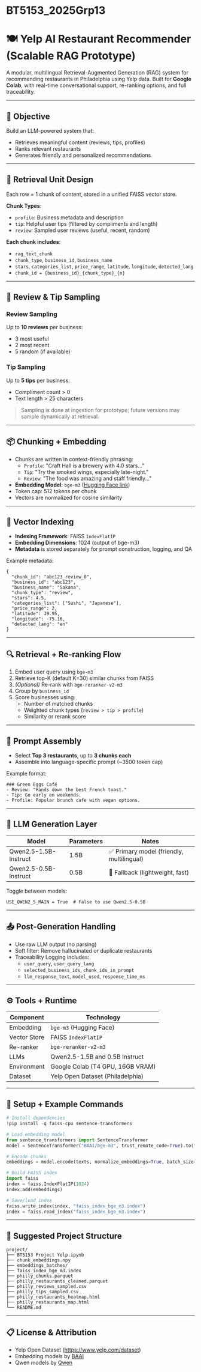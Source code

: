 # BT5153_2025Grp13
# 🍽️ Yelp AI Restaurant Recommender (Scalable RAG Prototype)

A modular, multilingual Retrieval-Augmented Generation (RAG) system for recommending restaurants in Philadelphia using Yelp data. Built for **Google Colab**, with real-time conversational support, re-ranking options, and full traceability.

---

## 🧠 Objective

Build an LLM-powered system that:
- Retrieves meaningful content (reviews, tips, profiles)
- Ranks relevant restaurants
- Generates friendly and personalized recommendations

---

## 🔄 Retrieval Unit Design

Each row = 1 chunk of content, stored in a unified FAISS vector store.

**Chunk Types**:
- `profile`: Business metadata and description
- `tip`: Helpful user tips (filtered by compliments and length)
- `review`: Sampled user reviews (useful, recent, random)

**Each chunk includes**:
- `rag_text_chunk`
- `chunk_type`, `business_id`, `business_name`
- `stars`, `categories_list`, `price_range`, `latitude`, `longitude`, `detected_lang`
- `chunk_id = {business_id}_{chunk_type}_{n}`

---

## 🧹 Review & Tip Sampling

### Review Sampling
Up to **10 reviews** per business:
- 3 most useful
- 2 most recent
- 5 random (if available)

### Tip Sampling
Up to **5 tips** per business:
- Compliment count > 0
- Text length > 25 characters

> Sampling is done at ingestion for prototype; future versions may sample dynamically at retrieval.

---

## 📦 Chunking + Embedding

- Chunks are written in context-friendly phrasing:
  - `Profile`: "Craft Hall is a brewery with 4.0 stars..."
  - `Tip`: "Try the smoked wings, especially late-night."
  - `Review`: "The food was amazing and staff friendly..."
- **Embedding Model**: `bge-m3` ([Hugging Face link](https://huggingface.co/BAAI/bge-m3))
- Token cap: 512 tokens per chunk
- Vectors are normalized for cosine similarity

---

## 🧠 Vector Indexing

- **Indexing Framework**: FAISS `IndexFlatIP`
- **Embedding Dimensions**: 1024 (output of bge-m3)
- **Metadata** is stored separately for prompt construction, logging, and QA

Example metadata:
```
{
  "chunk_id": "abc123_review_0",
  "business_id": "abc123",
  "business_name": "Sakana",
  "chunk_type": "review",
  "stars": 4.5,
  "categories_list": ["Sushi", "Japanese"],
  "price_range": 2,
  "latitude": 39.95,
  "longitude": -75.16,
  "detected_lang": "en"
}
```

---

## 🔍 Retrieval + Re-ranking Flow

1. Embed user query using `bge-m3`
2. Retrieve top-K (default K=30) similar chunks from FAISS
3. *(Optional)* Re-rank with `bge-reranker-v2-m3`
4. Group by `business_id`
5. Score businesses using:
   - Number of matched chunks
   - Weighted chunk types (`review > tip > profile`)
   - Similarity or rerank score

---

## 🧩 Prompt Assembly

- Select **Top 3 restaurants**, up to **3 chunks each**
- Assemble into language-specific prompt (~3500 token cap)

Example format:
```
### Green Eggs Café
- Review: "Hands down the best French toast."
- Tip: Go early on weekends.
- Profile: Popular brunch cafe with vegan options.
```

---

## 💬 LLM Generation Layer

| Model                    | Parameters | Notes                                       |
|-------------------------|------------|---------------------------------------------|
| Qwen2.5-1.5B-Instruct   | 1.5B       | ✅ Primary model (friendly, multilingual)    |
| Qwen2.5-0.5B-Instruct   | 0.5B       | 🔁 Fallback (lightweight, fast)              |

Toggle between models:
```
USE_QWEN2_5_MAIN = True  # False to use Qwen2.5-0.5B
```

---

## 📤 Post-Generation Handling

- Use raw LLM output (no parsing)
- Soft filter: Remove hallucinated or duplicate restaurants
- Traceability Logging includes:
  - `user_query`, `user_query_lang`
  - `selected_business_ids`, `chunk_ids_in_prompt`
  - `llm_response_text`, `model_used`, `response_time_ms`

---

## ⚙️ Tools + Runtime

| Component      | Technology                         |
|----------------|-------------------------------------|
| Embedding      | `bge-m3` (Hugging Face)             |
| Vector Store   | FAISS `IndexFlatIP`                |
| Re-ranker      | `bge-reranker-v2-m3`               |
| LLMs           | Qwen2.5-1.5B and 0.5B Instruct     |
| Environment    | Google Colab (T4 GPU, 16GB VRAM)   |
| Dataset        | Yelp Open Dataset (Philadelphia)   |

---

## 🚀 Setup + Example Commands

```python
# Install dependencies
!pip install -q faiss-cpu sentence-transformers

# Load embedding model
from sentence_transformers import SentenceTransformer
model = SentenceTransformer("BAAI/bge-m3", trust_remote_code=True).to("cuda")

# Encode chunks
embeddings = model.encode(texts, normalize_embeddings=True, batch_size=256, show_progress_bar=True)

# Build FAISS index
import faiss
index = faiss.IndexFlatIP(1024)
index.add(embeddings)

# Save/load index
faiss.write_index(index, "faiss_index_bge_m3.index")
index = faiss.read_index("faiss_index_bge_m3.index")
```

---

## 📂 Suggested Project Structure

```
project/
├── BT5153 Project Yelp.ipynb
├── chunk_embeddings.npy
├── embeddings_batches/
├── faiss_index_bge_m3.index
├── philly_chunks.parquet
├── philly_restaurants_cleaned.parquet
├── philly_reviews_sampled.csv
├── philly_tips_sampled.csv
├── philly_restaurants_heatmap.html
├── philly_restaurants_map.html
└── README.md
```

---

## 📋 License & Attribution

- Yelp Open Dataset (https://www.yelp.com/dataset)
- Embedding models by [BAAI](https://huggingface.co/BAAI)
- Qwen models by [Qwen](https://huggingface.co/Qwen)
